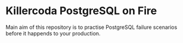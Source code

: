 # Killercoda PostgreSQL on Fire

Main aim of this repository is to practise PostgreSQL failure scenarios before it happends to your production.

